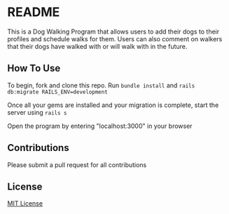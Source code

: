 # README

This is a Dog Walking Program that allows users to add their dogs to their profiles and schedule walks for them.
Users can also comment on walkers that their dogs have walked with or will walk with in the future. 

## How To Use

To begin, fork and clone this repo. 
Run ```bundle install``` and ```rails db:migrate RAILS_ENV=development```

Once all your gems are installed and your migration is complete, start the server using ```rails s```

Open the program by entering "localhost:3000" in your browser


## Contributions

Please submit a pull request for all contributions


## License

[MIT License](https://github.com/Janaeq/dogs/blob/master/LICENSE)